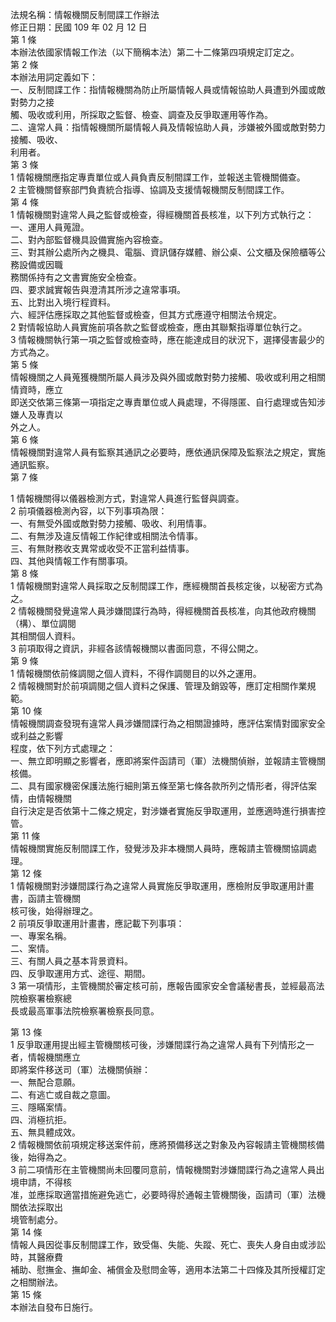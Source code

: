 法規名稱：情報機關反制間諜工作辦法  
修正日期：民國 109 年 02 月 12 日  
第 1 條  
本辦法依國家情報工作法（以下簡稱本法）第二十二條第四項規定訂定之。  
第 2 條  
本辦法用詞定義如下：  
一、反制間諜工作：指情報機關為防止所屬情報人員或情報協助人員遭到外國或敵對勢力之接  
觸、吸收或利用，所採取之監督、檢查、調查及反爭取運用等作為。  
二、違常人員：指情報機關所屬情報人員及情報協助人員，涉嫌被外國或敵對勢力接觸、吸收、  
利用者。  
第 3 條  
1 情報機關應指定專責單位或人員負責反制間諜工作，並報送主管機關備查。  
2 主管機關督察部門負責統合指導、協調及支援情報機關反制間諜工作。  
第 4 條  
1 情報機關對違常人員之監督或檢查，得經機關首長核准，以下列方式執行之：  
一、運用人員蒐證。  
二、對內部監督機具設備實施內容檢查。  
三、對其辦公處所內之機具、電腦、資訊儲存媒體、辦公桌、公文櫃及保險櫃等公務設備或因職  
務關係持有之文書實施安全檢查。  
四、要求誠實報告與澄清其所涉之違常事項。  
五、比對出入境行程資料。  
六、經評估應採取之其他監督或檢查，但其方式應遵守相關法令規定。  
2 對情報協助人員實施前項各款之監督或檢查，應由其聯繫指導單位執行之。  
3 情報機關執行第一項之監督或檢查時，應在能達成目的狀況下，選擇侵害最少的方式為之。  
第 5 條  
情報機關之人員蒐獲機關所屬人員涉及與外國或敵對勢力接觸、吸收或利用之相關情資時，應立  
即送交依第三條第一項指定之專責單位或人員處理，不得隱匿、自行處理或告知涉嫌人及專責以  
外之人。  
第 6 條  
情報機關對違常人員有監察其通訊之必要時，應依通訊保障及監察法之規定，實施通訊監察。  
第 7 條  


1 情報機關得以儀器檢測方式，對違常人員進行監督與調查。  
2 前項儀器檢測內容，以下列事項為限：  
一、有無受外國或敵對勢力接觸、吸收、利用情事。  
二、有無涉及違反情報工作紀律或相關法令情事。  
三、有無財務收支異常或收受不正當利益情事。  
四、其他與情報工作有關事項。  
第 8 條  
1 情報機關對違常人員採取之反制間諜工作，應經機關首長核定後，以秘密方式為之。  
2 情報機關發覺違常人員涉嫌間諜行為時，得經機關首長核准，向其他政府機關（構）、單位調閱  
其相關個人資料。  
3 前項取得之資訊，非經各該情報機關以書面同意，不得公開之。  
第 9 條  
1 情報機關依前條調閱之個人資料，不得作調閱目的以外之運用。  
2 情報機關對於前項調閱之個人資料之保護、管理及銷毀等，應訂定相關作業規範。  
第 10 條  
情報機關調查發現有違常人員涉嫌間諜行為之相關證據時，應評估案情對國家安全或利益之影響  
程度，依下列方式處理之：  
一、無立即明顯之影響者，應即將案件函請司（軍）法機關偵辦，並報請主管機關核備。  
二、具有國家機密保護法施行細則第五條至第七條各款所列之情形者，得評估案情，由情報機關  
自行決定是否依第十二條之規定，對涉嫌者實施反爭取運用，並應適時進行損害控管。  
第 11 條  
情報機關實施反制間諜工作，發覺涉及非本機關人員時，應報請主管機關協調處理。  
第 12 條  
1 情報機關對涉嫌間諜行為之違常人員實施反爭取運用，應檢附反爭取運用計畫書，函請主管機關  
核可後，始得辦理之。  
2 前項反爭取運用計畫書，應記載下列事項：  
一、專案名稱。  
二、案情。  
三、有關人員之基本背景資料。  
四、反爭取運用方式、途徑、期間。  
3 第一項情形，主管機關於審定核可前，應報告國家安全會議秘書長，並經最高法院檢察署檢察總  
長或最高軍事法院檢察署檢察長同意。  


第 13 條  
1 反爭取運用提出經主管機關核可後，涉嫌間諜行為之違常人員有下列情形之一者，情報機關應立  
即將案件移送司（軍）法機關偵辦：  
一、無配合意願。  
二、有逃亡或自裁之意圖。  
三、隱瞞案情。  
四、消極抗拒。  
五、無具體成效。  
2 情報機關依前項規定移送案件前，應將預備移送之對象及內容報請主管機關核備後，始得為之。  
3 前二項情形在主管機關尚未回覆同意前，情報機關對涉嫌間諜行為之違常人員出境申請，不得核  
准，並應採取適當措施避免逃亡，必要時得於通報主管機關後，函請司（軍）法機關依法採取出  
境管制處分。  
第 14 條  
情報人員因從事反制間諜工作，致受傷、失能、失蹤、死亡、喪失人身自由或涉訟時，其醫療費  
補助、慰撫金、撫卹金、補償金及慰問金等，適用本法第二十四條及其所授權訂定之相關辦法。  
第 15 條  
本辦法自發布日施行。  


